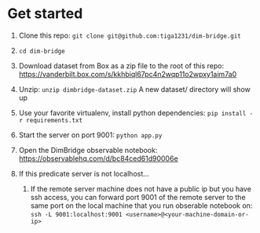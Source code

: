 # Get started

1. Clone this repo:
```git clone git@github.com:tiga1231/dim-bridge.git```

1. ```cd dim-bridge```

1. Download dataset from Box as a zip file to the root of this repo:
https://vanderbilt.box.com/s/kkhbiql67pc4n2wqp11o2wpxy1aim7a0

1. Unzip: 
```unzip dimbridge-dataset.zip```
A new dataset/ directory will show up

1. Use your favorite virtualenv, install python dependencies:
```pip install -r requirements.txt```

1. Start the server on port 9001: 
```python app.py```

1. Open the DimBridge observable notebook:
https://observablehq.com/d/bc84ced61d90006e

1. If this predicate server is not localhost...
    1. If the remote server machine does not have a public ip but you have ssh access, you can forward port 9001 of the remote server to the same port on the local machine that you run obserable notebook on:
```ssh -L 9001:localhost:9001 <username>@<your-machine-domain-or-ip>```

